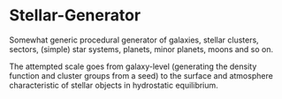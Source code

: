 # Stellar-Generator

Somewhat generic procedural generator of galaxies, stellar clusters,
sectors, (simple) star systems, planets, minor planets, moons and so on.

The attempted scale goes from galaxy-level (generating the density function
and cluster groups from a seed) to the surface and atmosphere characteristic
of stellar objects in hydrostatic equilibrium.
